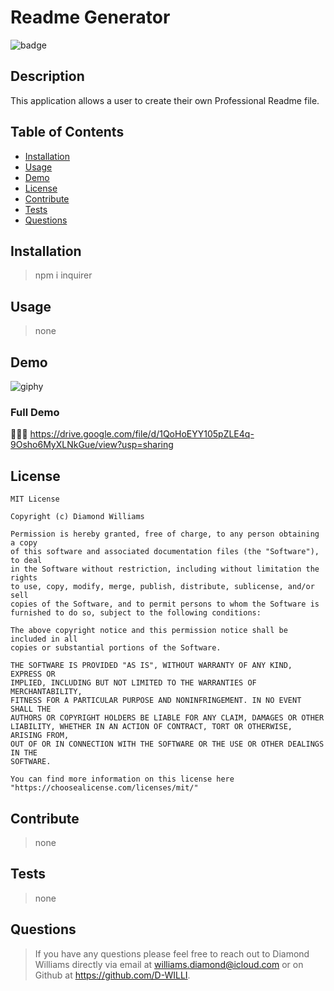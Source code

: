  # Readme Generator
  ![badge](https://img.shields.io/badge/License-MIT-blue) 

  ## Description
  This application allows a user to create their own Professional Readme file. 

  ## Table of Contents 
  - [Installation](#installation)
  - [Usage](#usage)
  - [Demo](#demo)
  - [License](#license)
  - [Contribute](#contribute)
  - [Tests](#tests)
  - [Questions](#questions)



  ## Installation
  >npm i inquirer
  

  ## Usage
  >none
 
  ## Demo
  ![giphy](https://media.giphy.com/media/gq8Bhl7TKhasE8EEeO/giphy.gif)
  
  ### Full Demo 
  👩🏾‍💻 https://drive.google.com/file/d/1QoHoEYY105pZLE4q-9Osho6MyXLNkGue/view?usp=sharing

  ## License
  
    MIT License 
    
    Copyright (c) Diamond Williams
    
    Permission is hereby granted, free of charge, to any person obtaining a copy
    of this software and associated documentation files (the "Software"), to deal
    in the Software without restriction, including without limitation the rights
    to use, copy, modify, merge, publish, distribute, sublicense, and/or sell
    copies of the Software, and to permit persons to whom the Software is
    furnished to do so, subject to the following conditions:
    
    The above copyright notice and this permission notice shall be included in all
    copies or substantial portions of the Software.
    
    THE SOFTWARE IS PROVIDED "AS IS", WITHOUT WARRANTY OF ANY KIND, EXPRESS OR
    IMPLIED, INCLUDING BUT NOT LIMITED TO THE WARRANTIES OF MERCHANTABILITY,
    FITNESS FOR A PARTICULAR PURPOSE AND NONINFRINGEMENT. IN NO EVENT SHALL THE
    AUTHORS OR COPYRIGHT HOLDERS BE LIABLE FOR ANY CLAIM, DAMAGES OR OTHER
    LIABILITY, WHETHER IN AN ACTION OF CONTRACT, TORT OR OTHERWISE, ARISING FROM,
    OUT OF OR IN CONNECTION WITH THE SOFTWARE OR THE USE OR OTHER DEALINGS IN THE
    SOFTWARE.
    
    You can find more information on this license here "https://choosealicense.com/licenses/mit/"
  

  ## Contribute
  >none


  ## Tests
  >none


  ## Questions
  >If you have any questions please feel free to reach out to Diamond Williams directly via email at williams.diamond@icloud.com or on Github at https://github.com/D-WILLI. 
  

